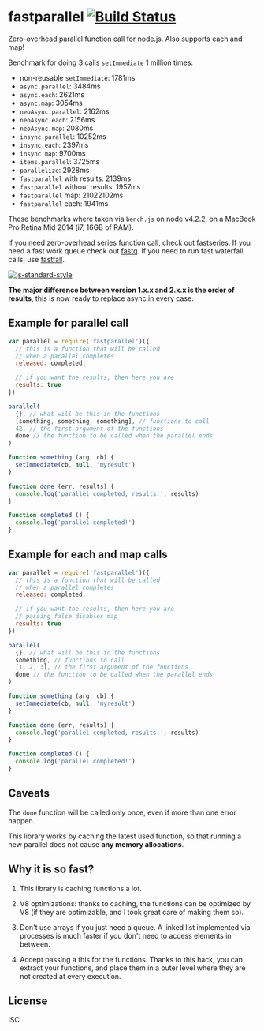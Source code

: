 # fastparallel [![Build Status](https://travis-ci.org/mcollina/fastparallel.svg?branch=master)](https://travis-ci.org/mcollina/fastparallel)

Zero-overhead parallel function call for node.js. Also supports each
and map!

Benchmark for doing 3 calls `setImmediate` 1 million times:

* non-reusable `setImmediate`: 1781ms
* `async.parallel`: 3484ms
* `async.each`: 2621ms
* `async.map`: 3054ms
* `neoAsync.parallel`: 2162ms
* `neoAsync.each`: 2156ms
* `neoAsync.map`: 2080ms
* `insync.parallel`: 10252ms
* `insync.each`: 2397ms
* `insync.map`: 9700ms
* `items.parallel`: 3725ms
* `parallelize`: 2928ms
* `fastparallel` with results: 2139ms
* `fastparallel` without results: 1957ms
* `fastparallel` map: 21022102ms
* `fastparallel` each: 1941ms

These benchmarks where taken via `bench.js` on node v4.2.2, on a MacBook
Pro Retina Mid 2014 (i7, 16GB of RAM).

If you need zero-overhead series function call, check out
[fastseries](http://npm.im/fastseries). If you need a fast work queue
check out [fastq](http://npm.im/fastq). If you need to run fast
waterfall calls, use [fastfall](http://npm.im/fastfall).

[![js-standard-style](https://raw.githubusercontent.com/feross/standard/master/badge.png)](https://github.com/feross/standard)

__The major difference between version 1.x.x and 2.x.x is the order of
results__, this is now ready to replace async in every case.

## Example for parallel call

```js
var parallel = require('fastparallel')({
  // this is a function that will be called
  // when a parallel completes
  released: completed,

  // if you want the results, then here you are
  results: true
})

parallel(
  {}, // what will be this in the functions
  [something, something, something], // functions to call
  42, // the first argument of the functions
  done // the function to be called when the parallel ends
)

function something (arg, cb) {
  setImmediate(cb, null, 'myresult')
}

function done (err, results) {
  console.log('parallel completed, results:', results)
}

function completed () {
  console.log('parallel completed!')
}
```

## Example for each and map calls

```js
var parallel = require('fastparallel')({
  // this is a function that will be called
  // when a parallel completes
  released: completed,

  // if you want the results, then here you are
  // passing false disables map
  results: true
})

parallel(
  {}, // what will be this in the functions
  something, // functions to call
  [1, 2, 3], // the first argument of the functions
  done // the function to be called when the parallel ends
)

function something (arg, cb) {
  setImmediate(cb, null, 'myresult')
}

function done (err, results) {
  console.log('parallel completed, results:', results)
}

function completed () {
  console.log('parallel completed!')
}

```

## Caveats

The `done` function will be called only once, even if more than one error happen.

This library works by caching the latest used function, so that running a new parallel
does not cause **any memory allocations**.

## Why it is so fast?

1. This library is caching functions a lot.

2. V8 optimizations: thanks to caching, the functions can be optimized by V8 (if they are optimizable, and I took great care of making them so).

3. Don't use arrays if you just need a queue. A linked list implemented via processes is much faster if you don't need to access elements in between.

4. Accept passing a this for the functions. Thanks to this hack, you can extract your functions, and place them in a outer level where they are not created at every execution.

## License

ISC
